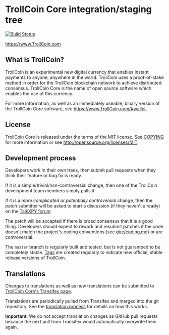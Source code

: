 TrollCoin Core integration/staging tree
=====================================

[![Build Status](https://travis-ci.org/TrollCoinFoundation/TrollCoin.svg?branch=master)](https://travis-ci.org/TrollCoinFoundation/TrollCoin)

https://www.TrollCoin.com

What is TrollCoin?
----------------

TrollCoin is an experimental new digital currency that enables instant payments to
anyone, anywhere in the world. TrollCoin uses a proof-of-stake method in order for
the TrollCoin blockchain network to achieve distributed consensus. TrollCoin Core is
the name of open source software which enables the use of this currency.

For more information, as well as an immediately useable, binary version of the
TrollCoin Core software, see https://www.TrollCoin.com/#wallet.

License
-------

TrollCoin Core is released under the terms of the MIT license. See [COPYING](COPYING) for more
information or see http://opensource.org/licenses/MIT.

Development process
-------------------

Developers work in their own trees, then submit pull requests when they think
their feature or bug fix is ready.

If it is a simple/trivial/non-controversial change, then one of the TrollCoin
development team members simply pulls it.

If it is a *more complicated or potentially controversial* change, then the patch
submitter will be asked to start a discussion (if they haven't already) on the
[TalkXPY forum](https://www.talkxpy.com/category/8/TrollCoin-coincode)

The patch will be accepted if there is broad consensus that it is a good thing.
Developers should expect to rework and resubmit patches if the code doesn't
match the project's coding conventions (see [doc/coding.md](doc/coding.md)) or are
controversial.

The `master` branch is regularly built and tested, but is not guaranteed to be
completely stable. [Tags](https://github.com/TrollCoinFoundation/TrollCoin/tags) are created
regularly to indicate new official, stable release versions of TrollCoin.

Translations
------------

Changes to translations as well as new translations can be submitted to
[TrollCoin Core's Transifex page](https://www.transifex.com/projects/p/TrollCoin/).

Translations are periodically pulled from Transifex and merged into the git repository. See the
[translation process](doc/translation_process.md) for details on how this works.

**Important**: We do not accept translation changes as GitHub pull requests because the next
pull from Transifex would automatically overwrite them again.
